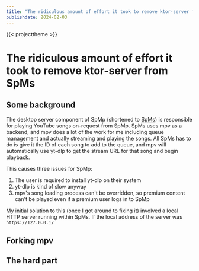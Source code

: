```yaml
---
title: "The ridiculous amount of effort it took to remove ktor-server from SpMs"
publishdate: 2024-02-03
---
```


{{< projecttheme >}}

# The ridiculous amount of effort it took to remove ktor-server from SpMs

## Some background

The desktop server component of SpMp (shortened to [SpMs](https://github.com/toasterofbread/spmp-server)) is responsible for playing YouTube songs on-request from SpMp. SpMs uses mpv as a backend, and mpv does a lot of the work for me including queue management and actually streaming and playing the songs. All SpMs has to do is give it the ID of each song to add to the queue, and mpv will automatically use yt-dlp to get the stream URL for that song and begin playback.

This causes three issues for SpMp:
1. The user is required to install yt-dlp on their system
2. yt-dlp is kind of slow anyway
3. mpv's song loading process can't be overridden, so premium content can't be played even if a premium user logs in to SpMp

My initial solution to this (once I got around to fixing it) involved a local HTTP server running within SpMs. If the local address of the server was `https://127.0.0.1/`

## Forking mpv

## The hard part


<!-- So, ***IN THEORY***, the ONLY difference between the shared binary that works fine and the static binary that fails silently is those calls to that stupid fucking fcntl function that I had to comment out because they were undefined during linking to SpMs.

So, ***IN THEORY***, I should be able to just implement those using ioctl (which does seem to be defined) and it should work fine.

Then, ***IN THEORY***, I should be able to compile libmpv's dependencies so that I can statically link those to SpMs as well so that the final binary is actually usable on systems that aren't Ubuntu Focal.

Ughhhhhhh -->
